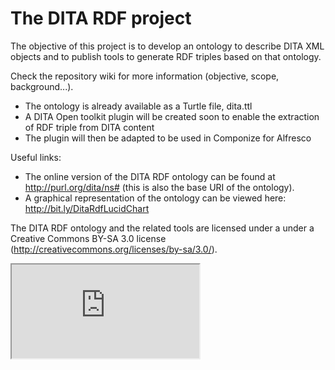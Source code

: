 The DITA RDF project
====================

The objective of this project is to develop an ontology to describe DITA XML objects and to publish tools to generate RDF triples based on that ontology.

Check the repository wiki for more information (objective, scope, background...).

 - The ontology is already available as a Turtle file, dita.ttl
 - A DITA Open toolkit plugin will be created soon to enable the extraction of RDF triple from DITA content
 - The plugin will then be adapted to be used in Componize for Alfresco

Useful links:
 - The online version of the DITA RDF ontology can be found at http://purl.org/dita/ns# (this is also the base URI of the ontology).
 - A graphical representation of the ontology can be viewed here: http://bit.ly/DitaRdfLucidChart

The DITA RDF ontology and the related tools are licensed under a under a Creative Commons BY-SA 3.0 license (http://creativecommons.org/licenses/by-sa/3.0/).

<iframe src="https://docs.google.com/document/d/1FCr81IoW7SKzyLH0cAnfqXJYExHUnOHcAuBhQagv9AU/pub?embedded=true"></iframe>
